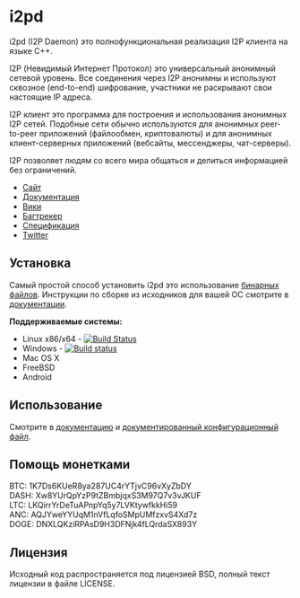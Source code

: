 i2pd
====

i2pd (I2P Daemon) это полнофункциональная реализация I2P клиента на языке C++.

I2P (Невидимый Интернет Протокол) это универсальный анонимный сетевой
уровень. Все соединения через I2P анонимны и используют сквозное (end-to-end)
шифрование, участники не раскрывают свои настоящие IP адреса.

I2P клиент это программа для построения и использования анонимных I2P 
сетей. Подобные сети обычно используются для анонимных peer-to-peer приложений 
(файлообмен, криптовалюты) и для анонимных клиент-серверных приложений 
(вебсайты, мессенджеры, чат-серверы).

I2P позволяет людям со всего мира общаться и делиться информацией без
ограничений.

* [Сайт](http://i2pd.website)
* [Документация](https://i2pd.readthedocs.io/ru/latest/)
* [Вики](https://github.com/PurpleI2P/i2pd/wiki)
* [Багтрекер](https://github.com/PurpleI2P/i2pd/issues)
* [Спецификация](https://geti2p.net/spec)
* [Twitter](https://twitter.com/hashtag/i2pd)

Установка
---------

Самый простой способ установить i2pd это использование 
[бинарных файлов](https://github.com/PurpleI2P/i2pd/releases/latest). 
Инструкции по сборке из исходников для вашей ОС смотрите 
в [документации](https://i2pd.readthedocs.io/ru/latest/).

**Поддерживаемые системы:**

* Linux x86/x64  - [![Build Status](https://travis-ci.org/PurpleI2P/i2pd.svg?branch=openssl)](https://travis-ci.org/PurpleI2P/i2pd)  
* Windows        - [![Build status](https://ci.appveyor.com/api/projects/status/1908qe4p48ff1x23?svg=true)](https://ci.appveyor.com/project/PurpleI2P/i2pd)  
* Mac OS X
* FreeBSD
* Android 

Использование
-------------

Смотрите в [документацию](https://i2pd.readthedocs.io/ru/latest/usage.html) и 
[документированный конфигурационный файл](https://github.com/PurpleI2P/i2pd/blob/openssl/contrib/i2pd.conf).

Помощь монетками
----------------

BTC: 1K7Ds6KUeR8ya287UC4rYTjvC96vXyZbDY  
DASH: Xw8YUrQpYzP9tZBmbjqxS3M97Q7v3vJKUF  
LTC: LKQirrYrDeTuAPnpYq5y7LVKtywfkkHi59  
ANC: AQJYweYYUqM1nVfLqfoSMpUMfzxvS4Xd7z  
DOGE: DNXLQKziRPAsD9H3DFNjk4fLQrdaSX893Y 

Лицензия
--------

Исходный код распространяется под лицензией BSD, полный текст 
лицензии в файле LICENSE.
